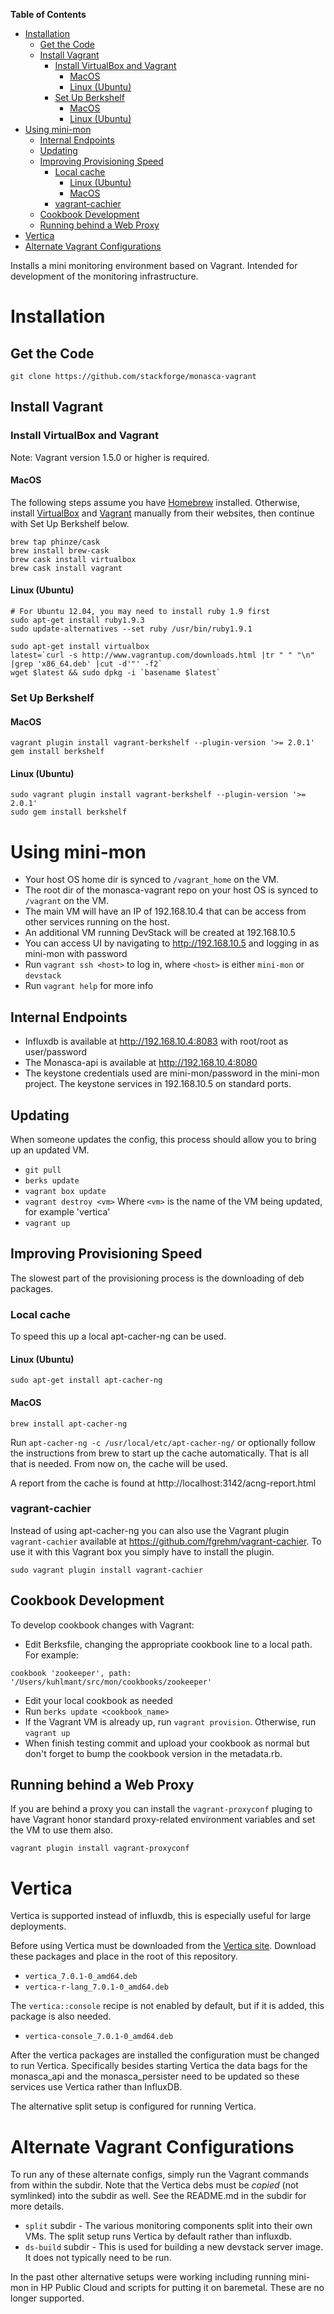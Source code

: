 <!-- START doctoc generated TOC please keep comment here to allow auto update -->
<!-- DON'T EDIT THIS SECTION, INSTEAD RE-RUN doctoc TO UPDATE -->
**Table of Contents**

- [Installation](#installation)
  - [Get the Code](#get-the-code)
  - [Install Vagrant](#install-vagrant)
    - [Install VirtualBox and Vagrant](#install-virtualbox-and-vagrant)
      - [MacOS](#macos)
      - [Linux (Ubuntu)](#linux-ubuntu)
    - [Set Up Berkshelf](#set-up-berkshelf)
      - [MacOS](#macos-1)
      - [Linux (Ubuntu)](#linux-ubuntu-1)
- [Using mini-mon](#using-mini-mon)
  - [Internal Endpoints](#internal-endpoints)
  - [Updating](#updating)
  - [Improving Provisioning Speed](#improving-provisioning-speed)
    - [Local cache](#local-cache)
      - [Linux (Ubuntu)](#linux-ubuntu-2)
      - [MacOS](#macos-2)
    - [vagrant-cachier](#vagrant-cachier)
  - [Cookbook Development](#cookbook-development)
  - [Running behind a Web Proxy](#running-behind-a-web-proxy)
- [Vertica](#vertica)
- [Alternate Vagrant Configurations](#alternate-vagrant-configurations)

<!-- END doctoc generated TOC please keep comment here to allow auto update -->

Installs a mini monitoring environment based on Vagrant. Intended for development of the monitoring infrastructure.

# Installation

## Get the Code

```
git clone https://github.com/stackforge/monasca-vagrant
```
## Install Vagrant

### Install VirtualBox and Vagrant
Note: Vagrant version 1.5.0 or higher is required.

#### MacOS
The following steps assume you have [Homebrew](http://brew.sh/) installed.  Otherwise, install [VirtualBox](http://www.virtualbox.org) and [Vagrant](http://www.vagrantup.com) manually from their websites, then continue with Set Up Berkshelf below.

```
brew tap phinze/cask
brew install brew-cask
brew cask install virtualbox 
brew cask install vagrant
```

#### Linux (Ubuntu)
```
# For Ubuntu 12.04, you may need to install ruby 1.9 first
sudo apt-get install ruby1.9.3
sudo update-alternatives --set ruby /usr/bin/ruby1.9.1

sudo apt-get install virtualbox
latest=`curl -s http://www.vagrantup.com/downloads.html |tr " " "\n" |grep 'x86_64.deb' |cut -d'"' -f2`
wget $latest && sudo dpkg -i `basename $latest`
```

### Set Up Berkshelf
#### MacOS
```
vagrant plugin install vagrant-berkshelf --plugin-version '>= 2.0.1'
gem install berkshelf
```
#### Linux (Ubuntu)
```
sudo vagrant plugin install vagrant-berkshelf --plugin-version '>= 2.0.1'
sudo gem install berkshelf
```

# Using mini-mon

- Your host OS home dir is synced to `/vagrant_home` on the VM.
- The root dir of the monasca-vagrant repo on your host OS is synced to `/vagrant` on the VM.
- The main VM will have an IP of 192.168.10.4 that can be access from other services running on the host.
- An additional VM running DevStack will be created at 192.168.10.5
- You can access UI by navigating to http://192.168.10.5 and logging in as mini-mon with password
- Run `vagrant ssh <host>` to log in, where `<host>` is either `mini-mon` or `devstack`
- Run `vagrant help` for more info

## Internal Endpoints
- Influxdb is available at http://192.168.10.4:8083 with root/root as user/password
- The Monasca-api is available at http://192.168.10.4:8080
- The keystone credentials used are mini-mon/password in the mini-mon project. The keystone services in 192.168.10.5 on standard ports.

## Updating
When someone updates the config, this process should allow you to bring up an updated VM.

- `git pull`
- `berks update`
- `vagrant box update`
- `vagrant destroy <vm>` Where `<vm>` is the name of the VM being updated, for example 'vertica'
- `vagrant up`

## Improving Provisioning Speed

The slowest part of the provisioning process is the downloading of deb packages.

### Local cache

To speed this up a local apt-cacher-ng can be used.

#### Linux (Ubuntu)
```
sudo apt-get install apt-cacher-ng
```
#### MacOS
```
brew install apt-cacher-ng
```
Run `apt-cacher-ng -c /usr/local/etc/apt-cacher-ng/` or optionally follow the instructions from brew to start up the cache automatically.
That is all that is needed.  From now on, the cache will be used.

A report from the cache is found at http://localhost:3142/acng-report.html

### vagrant-cachier

Instead of using apt-cacher-ng you can also use the Vagrant plugin
`vagrant-cachier` available at https://github.com/fgrehm/vagrant-cachier. To
use it with this Vagrant box you simply have to install the plugin.

```
sudo vagrant plugin install vagrant-cachier
```

## Cookbook Development

To develop cookbook changes with Vagrant:

- Edit Berksfile, changing the appropriate cookbook line to a local path.  For example:
```
cookbook 'zookeeper', path: '/Users/kuhlmant/src/mon/cookbooks/zookeeper'
```
- Edit your local cookbook as needed
- Run `berks update <cookbook_name>`
- If the Vagrant VM is already up, run `vagrant provision`.  Otherwise, run `vagrant up`
- When finish testing commit and upload your cookbook as normal but don't forget to bump the cookbook version in the metadata.rb.

## Running behind a Web Proxy
If you are behind a proxy you can install the `vagrant-proxyconf` pluging to have Vagrant honor standard proxy-related environment variables and set the
VM to use them also.
```
vagrant plugin install vagrant-proxyconf
```

# Vertica
Vertica is supported instead of influxdb, this is especially useful for large deployments.

Before using Vertica must be downloaded from the [Vertica site](https://my.vertica.com/). Download these packages and place in the root of this repository.

- `vertica_7.0.1-0_amd64.deb`
- `vertica-r-lang_7.0.1-0_amd64.deb`

The `vertica::console` recipe is not enabled by default, but if it is added, this package is also needed.

- `vertica-console_7.0.1-0_amd64.deb`

After the vertica packages are installed the configuration must be changed to run Vertica. Specifically besides starting Vertica the data bags
for the monasca_api and the monasca_persister need to be updated so these services use Vertica rather than InfluxDB.

The alternative split setup is configured for running Vertica.

# Alternate Vagrant Configurations
To run any of these alternate configs, simply run the Vagrant commands from within the subdir.  Note that the Vertica debs must be _copied_
(not symlinked) into the subdir as well. See the README.md in the subdir for more details.

- `split` subdir - The various monitoring components split into their own VMs. The split setup runs Vertica by default rather than influxdb.
- `ds-build` subdir - This is used for building a new devstack server image.  It does not typically need to be run.

In the past other alternative setups were working including running mini-mon in HP Public Cloud and scripts for putting it on baremetal. These are no
longer supported.
